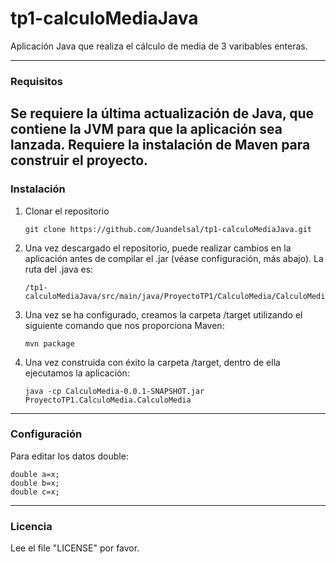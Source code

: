 # tp1-calculoMediaJava #
Aplicación Java que realiza el cálculo de media de 3 varibables enteras. 


----------
### Requisitos ###

Se requiere la última actualización de Java, que contiene la JVM para que la aplicación sea lanzada.
Requiere la instalación de Maven para construir el proyecto.
----------
### Instalación ###

 1. Clonar el repositorio
 
        git clone https://github.com/Juandelsal/tp1-calculoMediaJava.git
 
 2. Una vez descargado el repositorio, puede realizar cambios en la aplicación antes de compilar el .jar (véase configuración, más abajo). La ruta del  .java es:
    
        /tp1-calculoMediaJava/src/main/java/ProyectoTP1/CalculoMedia/CalculoMedia.java
    
 3. Una vez se ha configurado, creamos la carpeta /target utilizando el siguiente comando que nos proporciona Maven:
 
        mvn package
 
 4. Una vez construida con éxito la carpeta /target, dentro de ella ejecutamos la aplicación:
        
        java -cp CalculoMedia-0.0.1-SNAPSHOT.jar ProyectoTP1.CalculoMedia.CalculoMedia

----------
### Configuración ###

Para editar los datos double:

    double a=x;
    double b=x;
    double c=x;

----------
### Licencia ###

Lee el file "LICENSE" por favor.
